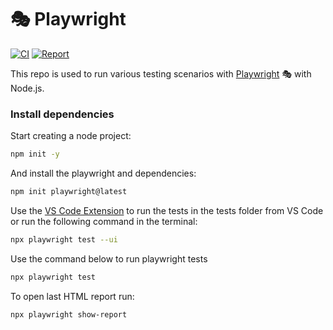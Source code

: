 # 🎭 Playwright

[![CI](https://github.com/tassioplima/playwright/actions/workflows/playwright.yml/badge.svg)](https://github.com/tassioplima/playwright/actions)
[![Report](https://img.shields.io/badge/Playwright-deployed-yellowgreen)](https://tassioplima.github.io/playwright/)

This repo is used to run various testing scenarios with [Playwright](https://playwright.dev/) 🎭 with Node.js.

### Install dependencies

Start creating a node project:

```bash
npm init -y
```

And install the playwright and dependencies:

```bash
npm init playwright@latest
```

Use the [VS Code Extension](https://marketplace.visualstudio.com/items?itemName=ms-playwright.playwright) to run the tests in the tests folder from VS Code or run the following command in the terminal:

```bash
npx playwright test --ui
```

Use the command below to run playwright tests

```bash
npx playwright test
```

To open last HTML report run:

```bash
npx playwright show-report
```
